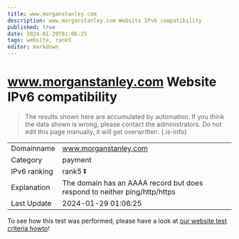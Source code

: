 ```yaml
---
title: www.morganstanley.com
description: www.morganstanley.com Website IPv6 compatibility
published: true
date: 2024-01-29T01:06:25
tags: website, rank5
editor: markdown
---
```


# www.morganstanley.com Website IPv6 compatibility

> The results shown here are accumulated by automation. If you think the data shown is wrong, please contact the administrators. 
> Do not edit this page manually, it will get overwritten.
{.is-info}


|   |   |
| - | - |
| Domainname | www.morganstanley.com
| Category | payment |
| IPv6 ranking | rank5 :arrow_double_down: |
| Explanation | The domain has an AAAA record but does respond to neither ping/http/https |
| Last Update | 2024-01-29 01:06:25 |

To see how this test was performed, please have a look at [our website test criteria howto](/howto/testcriteria/website)!

